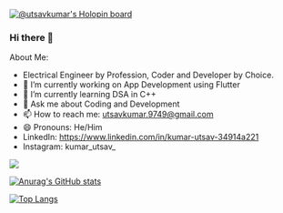 [![@utsavkumar's Holopin board](https://holopin.io/api/user/board?user=utsavkumar)](https://holopin.io/@utsavkumar)

### Hi there 👋

About Me:
- Electrical Engineer by Profession, Coder and Developer by Choice.
- 🔭 I’m currently working on App Development using Flutter
- 🌱 I’m currently learning DSA in C++
- 💬 Ask me about Coding and Development
- 📫 How to reach me: utsavkumar.9749@gmail.com
- 😄 Pronouns: He/Him
- LinkedIn: https://www.linkedin.com/in/kumar-utsav-34914a221
- Instagram: kumar_utsav_

![](https://komarev.com/ghpvc/?username=KumarUtsav1025&color=green)

[![Anurag's GitHub stats](https://github-readme-stats.vercel.app/api?username=KumarUtsav1025&show_icons=true&theme=radical)](https://github.com/anuraghazra/github-readme-stats)

[![Top Langs](https://github-readme-stats.vercel.app/api/top-langs/?username=KumarUtsav1025&show_icons=true&theme=radical&layout=compact)](https://github.com/anuraghazra/github-readme-stats)
